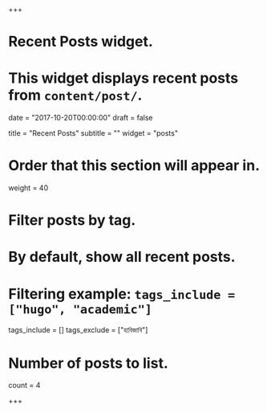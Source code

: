 +++
# Recent Posts widget.
# This widget displays recent posts from `content/post/`.

date = "2017-10-20T00:00:00"
draft = false

title = "Recent Posts"
subtitle = ""
widget = "posts"

# Order that this section will appear in.
weight = 40

# Filter posts by tag.
#  By default, show all recent posts.
#  Filtering example: `tags_include = ["hugo", "academic"]`
tags_include = []
tags_exclude = ["হাবিজাবি"]

# Number of posts to list.
count = 4

+++

